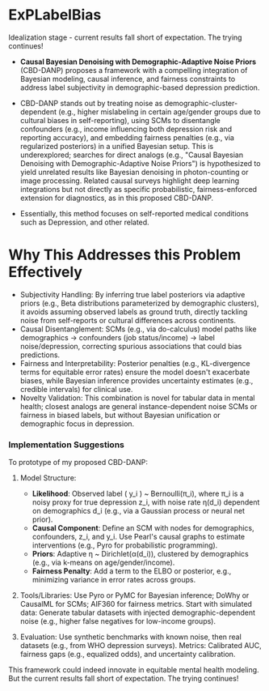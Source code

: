 # ExPLabelBias
Idealization stage - current results fall short of expectation. The trying continues!

- **Causal Bayesian Denoising with Demographic-Adaptive Noise Priors** (CBD-DANP) proposes a framework with a compelling integration of Bayesian modeling, causal inference, and fairness constraints to address label subjectivity in demographic-based depression prediction. 

- CBD-DANP stands out by treating noise as demographic-cluster-dependent (e.g., higher mislabeling in certain age/gender groups due to cultural biases in self-reporting), using SCMs to disentangle confounders (e.g., income influencing both depression risk and reporting accuracy), and embedding fairness penalties (e.g., via regularized posteriors) in a unified Bayesian setup. This is underexplored; searches for direct analogs (e.g., "Causal Bayesian Denoising with Demographic-Adaptive Noise Priors") is hypothesized to yield unrelated results like Bayesian denoising in photon-counting or image processing. Related causal surveys highlight deep learning integrations but not directly as specific probabilistic, fairness-enforced extension for diagnostics, as in this proposed CBD-DANP.

- Essentially, this method focuses on self-reported medical conditions such as Depression, and other related.

# Why This Addresses this Problem Effectively
- Subjectivity Handling: By inferring true label posteriors via adaptive priors (e.g., Beta distributions parameterized by demographic clusters), it avoids assuming observed labels as ground truth, directly tackling noise from self-reports or cultural differences across continents.
- Causal Disentanglement: SCMs (e.g., via do-calculus) model paths like demographics → confounders (job status/income) → label noise/depression, correcting spurious associations that could bias predictions.
- Fairness and Interpretability: Posterior penalties (e.g., KL-divergence terms for equitable error rates) ensure the model doesn't exacerbate biases, while Bayesian inference provides uncertainty estimates (e.g., credible intervals) for clinical use.
- Novelty Validation: This combination is novel for tabular data in mental health; closest analogs are general instance-dependent noise SCMs or fairness in biased labels, but without Bayesian unification or demographic focus in depression.

### Implementation Suggestions
To prototype of my proposed CBD-DANP:

1. Model Structure:
   - **Likelihood**: Observed label \( y_i \) ~ Bernoulli(π_i), where π_i is a noisy proxy for true depression z_i, with noise rate η(d_i) dependent on demographics d_i (e.g., via a Gaussian process or neural net prior).
   - **Causal Component**: Define an SCM with nodes for demographics, confounders, z_i, and y_i. Use Pearl's causal graphs to estimate interventions (e.g., Pyro for probabilistic programming).
   - **Priors**: Adaptive η ~ Dirichlet(α(d_i)), clustered by demographics (e.g., via k-means on age/gender/income).
   - **Fairness Penalty**: Add a term to the ELBO or posterior, e.g., minimizing variance in error rates across groups.

2. Tools/Libraries: Use Pyro or PyMC for Bayesian inference; DoWhy or CausalML for SCMs; AIF360 for fairness metrics. Start with simulated data: Generate tabular datasets with injected demographic-dependent noise (e.g., higher false negatives for low-income groups).

3. Evaluation: Use synthetic benchmarks with known noise, then real datasets (e.g., from WHO depression surveys). Metrics: Calibrated AUC, fairness gaps (e.g., equalized odds), and uncertainty calibration.

This framework could indeed innovate in equitable mental health modeling. But the current results fall short of expectation. The trying continues!
